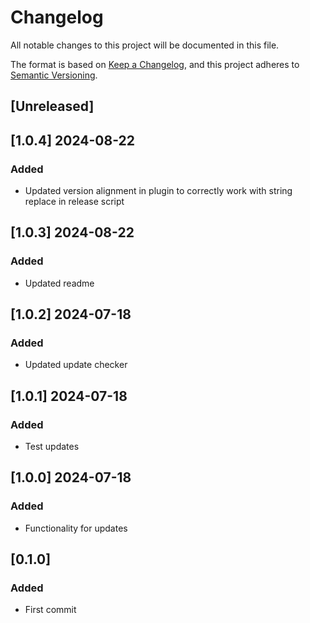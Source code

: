 # Changelog
All notable changes to this project will be documented in this file.

The format is based on [Keep a Changelog](https://keepachangelog.com/en/1.0.0/),
and this project adheres to [Semantic Versioning](https://semver.org/spec/v2.0.0.html).

## [Unreleased]

## [1.0.4] 2024-08-22 
### Added
- Updated version alignment in plugin to correctly work with string replace in release script

## [1.0.3] 2024-08-22 
### Added
- Updated readme

## [1.0.2] 2024-07-18 
### Added
- Updated update checker

## [1.0.1] 2024-07-18 
### Added
- Test updates

## [1.0.0] 2024-07-18 
### Added
- Functionality for updates

## [0.1.0]
### Added
- First commit